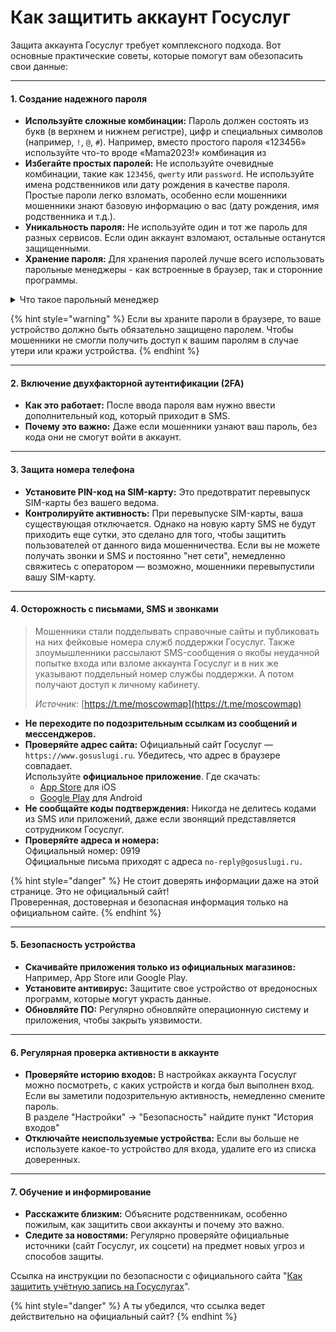 # Как защитить аккаунт Госуслуг

Защита аккаунта Госуслуг требует комплексного подхода. Вот основные практические советы, которые помогут вам обезопасить свои данные:

***

#### **1. Создание надежного пароля**

* **Используйте сложные комбинации:** Пароль должен состоять из букв (в верхнем и нижнем регистре), цифр и специальных символов (например, `!`, `@`, `#`). Например, вместо простого пароля «123456» используйте что-то вроде «Mama2023!» комбинация из
* **Избегайте простых паролей:** Не используйте очевидные комбинации, такие как `123456`, `qwerty` или `password`. Не используйте имена родственников или дату рождения в качестве пароля. Простые пароли легко взломать, особенно если мошенники мошенники знают базовую информацию о вас (дату рождения, имя родственника и т.д.).&#x20;
* **Уникальность пароля:** Не используйте один и тот же пароль для разных сервисов. Если один аккаунт взломают, остальные останутся защищенными.
* **Хранение пароля:** Для хранения паролей лучше всего использовать парольные менеджеры - как встроенные в браузер, так и сторонние программы.&#x20;

<details>

<summary>Что такое парольный менеджер</summary>

Парольный менеджер — это программа или приложение, которое хранит все ваши пароли в зашифрованном виде.

* **Как работает:** Вы создаете один **главный пароль** (это ваш "ключ от сейфа"), который открывает доступ ко всем остальным паролям.
* **Примеры популярных менеджеров:** LastPass, 1Password, Dashlane, Keeper.

Парольный менеджер — это как надежный ключ от сейфа, где хранятся все ваши пароли. \
Вам не нужно запоминать десятки сложных паролей — они надежно хранятся в "сейфе".

</details>

{% hint style="warning" %}
Если вы храните пароли в браузере, то ваше устройство должно быть обязательно защищено паролем. Чтобы мошенники не смогли получить доступ к вашим паролям в случае утери или кражи устройства.&#x20;
{% endhint %}

***

#### **2. Включение двухфакторной аутентификации (2FA)**

* **Как это работает:** После ввода пароля вам нужно ввести дополнительный код, который приходит в SMS.
* **Почему это важно:** Даже если мошенники узнают ваш пароль, без кода они не смогут войти в аккаунт.&#x20;

***

#### **3. Защита номера телефона**

* **Установите PIN-код на SIM-карту:** Это предотвратит перевыпуск SIM-карты без вашего ведома.
* **Контролируйте активность:** При перевыпуске SIM-карты, ваша существующая отключается. Однако на новую карту SMS не будут приходить еще сутки, это сделано для того, чтобы защитить пользователей от данного вида мошенничества. Если вы не можете получать звонки и SMS и постоянно "нет сети", немедленно свяжитесь с оператором — возможно, мошенники перевыпустили вашу SIM-карту.

***

#### **4. Осторожность с письмами, SMS и звонками**

> Мошенники стали подделывать справочные сайты и публиковать на них фейковые номера служб поддержки Госуслуг. Также злоумышленники рассылают SMS-сообщения о якобы неудачной попытке входа или взломе аккаунта Госуслуг и в них же указывают поддельный номер службы поддержки. А потом получают доступ к личному кабинету.
>
> _Источник_: [https://t.me/moscowmap](https://t.me/moscowmap)

* **Не переходите по подозрительным ссылкам из сообщений и мессенджеров.**&#x20;
* **Проверяйте адрес сайта:** Официальный сайт Госуслуг — `https://www.gosuslugi.ru`. Убедитесь, что адрес в браузере совпадает. \
  Используйте **официальное приложение**. Где скачать:
  * [App Store](https://apps.apple.com/ru/app/%D0%B3%D0%BE%D1%81%D1%83%D1%81%D0%BB%D1%83%D0%B3%D0%B8/id1361573947) для iOS
  * [Google Play](https://play.google.com/store/apps/details?id=ru.rostelecom.rt) для Android
* **Не сообщайте коды подтверждения:** Никогда не делитесь кодами из SMS или приложений, даже если звонящий представляется сотрудником Госуслуг.
* **Проверяйте адреса и номера:** \
  Официальный номер: 0919\
  Официальные письма приходят с адреса `no-reply@gosuslugi.ru.`&#x20;

{% hint style="danger" %}
Не стоит доверять информации даже на этой странице. Это не официальный сайт!\
Проверенная, достоверная и безопасная информация только на официальном сайте.&#x20;
{% endhint %}

***

#### **5. Безопасность устройства**

* **Скачивайте приложения только из официальных магазинов:** Например, App Store или Google Play.
* **Установите антивирус:** Защитите свое устройство от вредоносных программ, которые могут украсть данные.
* **Обновляйте ПО:** Регулярно обновляйте операционную систему и приложения, чтобы закрыть уязвимости.

***

#### **6. Регулярная проверка активности в аккаунте**

* **Проверяйте историю входов:** В настройках аккаунта Госуслуг можно посмотреть, с каких устройств и когда был выполнен вход. Если вы заметили подозрительную активность, немедленно смените пароль.\
  В разделе "Настройки" → "Безопасность" найдите пункт "История входов"
* **Отключайте неиспользуемые устройства:** Если вы больше не используете какое-то устройство для входа, удалите его из списка доверенных.

***

#### **7. Обучение и информирование**

* **Расскажите близким:** Объясните родственникам, особенно пожилым, как защитить свои аккаунты и почему это важно.
* **Следите за новостями:** Регулярно проверяйте официальные источники (сайт Госуслуг, их соцсети) на предмет новых угроз и способов защиты.

Ссылка на инструкции по безопасности с официального сайта "[Как защитить учётную запись на Госуслугах](https://www.gosuslugi.ru/help/faq/personal_data/100465?fromMain=true)".&#x20;

{% hint style="danger" %}
А ты убедился, что ссылка ведет действительно на официальный сайт?
{% endhint %}
